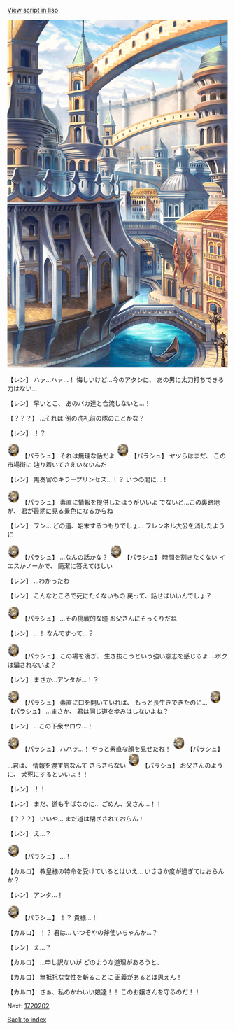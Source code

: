 [View script in lisp](../scripts/1720102.txt)

![006_town2.png](../images/backgrounds/006_town2.png)

【レン】
ハァ…ハァ…！
悔しいけど…今のアタシに、
あの男に太刀打ちできる力はない…

【レン】
早いとこ、
あのバカ達と合流しないと…！

【？？？】
…それは
例の洗礼前の隊のことかな？

【レン】
！？

<img src="../images/units/200471.png" alt="200471.png" height="34"/>
【パラシュ】
それは無理な話だよ

<img src="../images/units/200471.png" alt="200471.png" height="34"/>
【パラシュ】
ヤツらはまだ、
この市場街に
辿り着いてさえいないんだ

【レン】
黒奏官のキラープリンセス…！？
いつの間に…！

<img src="../images/units/200471.png" alt="200471.png" height="34"/>
【パラシュ】
素直に情報を提供したほうがいいよ
でないと…この裏路地が、
君が最期に見る景色になるからね

【レン】
フン…
どの道、始末するつもりでしょ…
フレンネル大公を消したように

<img src="../images/units/200471.png" alt="200471.png" height="34"/>
【パラシュ】
…なんの話かな？

<img src="../images/units/200471.png" alt="200471.png" height="34"/>
【パラシュ】
時間を割きたくない
イエスかノーかで、
簡潔に答えてほしい

【レン】
…わかったわ

【レン】
こんなところで死にたくないもの
戻って、話せばいいんでしょ？

<img src="../images/units/200471.png" alt="200471.png" height="34"/>
【パラシュ】
…その挑戦的な瞳
お父さんにそっくりだね

【レン】
…！
なんですって…？

<img src="../images/units/200471.png" alt="200471.png" height="34"/>
【パラシュ】
この場を凌ぎ、
生き抜こうという強い意志を感じるよ
…ボクは騙されないよ？

【レン】
まさか…アンタが…！？

<img src="../images/units/200471.png" alt="200471.png" height="34"/>
【パラシュ】
素直に口を開いていれば、
もっと長生きできたのに…

<img src="../images/units/200471.png" alt="200471.png" height="34"/>
【パラシュ】
…まさか、
君は同じ道を歩みはしないよね？

【レン】
…この下衆ヤロウ…！

<img src="../images/units/200471.png" alt="200471.png" height="34"/>
【パラシュ】
ハハッ…！
やっと素直な顔を見せたね！

<img src="../images/units/200471.png" alt="200471.png" height="34"/>
【パラシュ】
…君は、
情報を渡す気なんて
さらさらない

<img src="../images/units/200471.png" alt="200471.png" height="34"/>
【パラシュ】
お父さんのように、
犬死にするといいよ！！

【レン】
！！

【レン】
まだ、道も半ばなのに…
ごめん、父さん…！！

【？？？】
いいや…
まだ道は閉ざされておらん！

【レン】
え…？

<img src="../images/units/200471.png" alt="200471.png" height="34"/>
【パラシュ】
…！

【カルロ】
教皇様の特命を受けているとはいえ…
いささか度が過ぎてはおらんか？

【レン】
アンタ…！

<img src="../images/units/200471.png" alt="200471.png" height="34"/>
【パラシュ】
！？
貴様…！

【カルロ】
！？
君は…
いつぞやの斧使いちゃんか…？

【レン】
え…？

【カルロ】
…申し訳ないが
どのような道理があろうと、

【カルロ】
無抵抗な女性を斬ることに
正義があるとは思えん！

【カルロ】
さぁ、私のかわいい娘達！！
このお嬢さんを守るのだ！！

Next: [1720202](1720202.md)

[Back to index](index.md)
